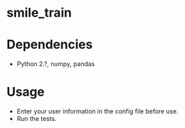 smile_train
===========

# Dependencies
* Python 2.?, numpy, pandas

# Usage
* Enter your user information in the config file before use.
* Run the tests.
